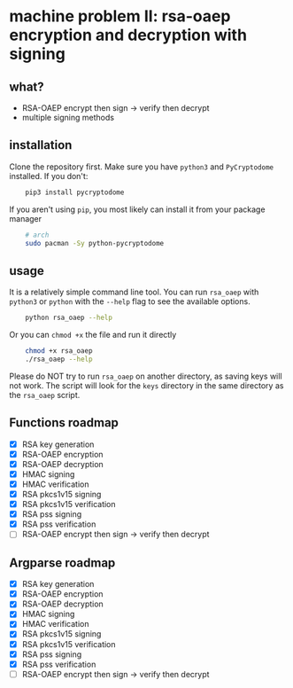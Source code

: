 # machine problem II: rsa-oaep encryption and decryption with signing

## what?
- RSA-OAEP encrypt then sign -> verify then decrypt
- multiple signing methods

## installation
Clone the repository first. Make sure you have `python3` and `PyCryptodome` installed. If you don't:
```bash
    pip3 install pycryptodome
```

If you aren't using `pip`, you most likely can install it from your package manager
```bash
    # arch
    sudo pacman -Sy python-pycryptodome
```

## usage
It is a relatively simple command line tool. You can run `rsa_oaep` with `python3` or `python` with the `--help` flag to see the available options.

```bash
    python rsa_oaep --help
```

Or you can `chmod +x` the file and run it directly
```bash
    chmod +x rsa_oaep
    ./rsa_oaep --help
```

Please do NOT try to run `rsa_oaep` on another directory, as saving keys will not work. The script will look for the `keys` directory in the same directory as the `rsa_oaep` script.


## Functions roadmap
- [x] RSA key generation
- [x] RSA-OAEP encryption
- [x] RSA-OAEP decryption
- [x] HMAC signing
- [x] HMAC verification
- [x] RSA pkcs1v15 signing
- [x] RSA pkcs1v15 verification
- [x] RSA pss signing
- [x] RSA pss verification
- [ ] RSA-OAEP encrypt then sign -> verify then decrypt

## Argparse roadmap
- [x] RSA key generation
- [x] RSA-OAEP encryption
- [x] RSA-OAEP decryption
- [x] HMAC signing
- [x] HMAC verification 
- [x] RSA pkcs1v15 signing 
- [x] RSA pkcs1v15 verification
- [x] RSA pss signing
- [x] RSA pss verification
- [ ] RSA-OAEP encrypt then sign -> verify then decrypt

